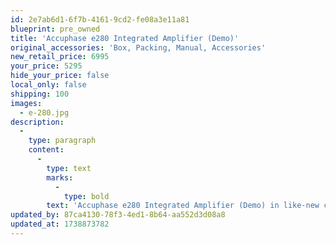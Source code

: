 ```yaml
---
id: 2e7ab6d1-6f7b-4161-9cd2-fe08a3e11a81
blueprint: pre_owned
title: 'Accuphase e280 Integrated Amplifier (Demo)'
original_accessories: 'Box, Packing, Manual, Accessories'
new_retail_price: 6995
your_price: 5295
hide_your_price: false
local_only: false
shipping: 100
images:
  - e-280.jpg
description:
  -
    type: paragraph
    content:
      -
        type: text
        marks:
          -
            type: bold
        text: 'Accuphase e280 Integrated Amplifier (Demo) in like-new condition with original box, packing and accessories. Unit sells as new for $6,995.00. Optional card slots for DAC & phono modules. Sweet, sweet sound and incredible build quality & fit and finish. '
updated_by: 87ca4130-78f3-4ed1-8b64-aa552d3d08a8
updated_at: 1738873782
---
```

